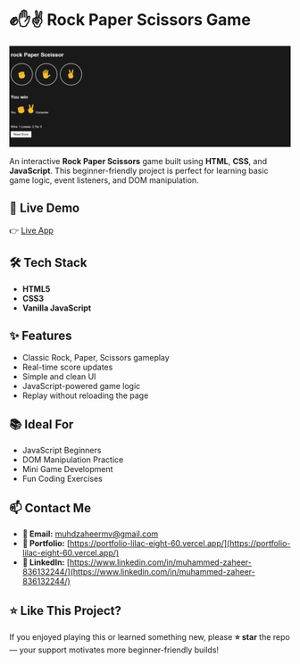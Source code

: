# ✊✋✌️ Rock Paper Scissors Game

![Homepage](./images/rps.png)

An interactive **Rock Paper Scissors** game built using **HTML**, **CSS**, and **JavaScript**. This beginner-friendly project is perfect for learning basic game logic, event listeners, and DOM manipulation.

## 🚀 Live Demo

👉 [Live App](https://rock-paper-scissors-nine-lemon.vercel.app/)

## 🛠️ Tech Stack

- **HTML5**
- **CSS3**
- **Vanilla JavaScript**

## ✨ Features

- Classic Rock, Paper, Scissors gameplay
- Real-time score updates
- Simple and clean UI
- JavaScript-powered game logic
- Replay without reloading the page


## 📚 Ideal For

- JavaScript Beginners
- DOM Manipulation Practice
- Mini Game Development
- Fun Coding Exercises

## 📫 Contact Me

- **📧 Email:** muhdzaheermv@gmail.com  
- **🔗 Portfolio:** [https://portfolio-lilac-eight-60.vercel.app/](https://portfolio-lilac-eight-60.vercel.app/)  
- **💼 LinkedIn:** [https://www.linkedin.com/in/muhammed-zaheer-836132244/](https://www.linkedin.com/in/muhammed-zaheer-836132244/)

## ⭐ Like This Project?

If you enjoyed playing this or learned something new, please **⭐ star** the repo — your support motivates more beginner-friendly builds!

